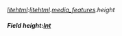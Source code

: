 _[litehtml](../../modules/litehtml/litehtml-module.md):[litehtml](../../modules/litehtml/litehtml-module.md).[media\_features](../../modules/litehtml/litehtml-media_features.md).height_
##### Field height:[Int](../../modules/wonkey/wonkey-types-int.md)
